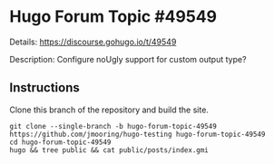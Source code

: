 # Hugo Forum Topic #49549

Details: <https://discourse.gohugo.io/t/49549>

Description: Configure noUgly support for custom output type?

## Instructions

Clone this branch of the repository and build the site.

```text
git clone --single-branch -b hugo-forum-topic-49549 https://github.com/jmooring/hugo-testing hugo-forum-topic-49549
cd hugo-forum-topic-49549
hugo && tree public && cat public/posts/index.gmi
```
